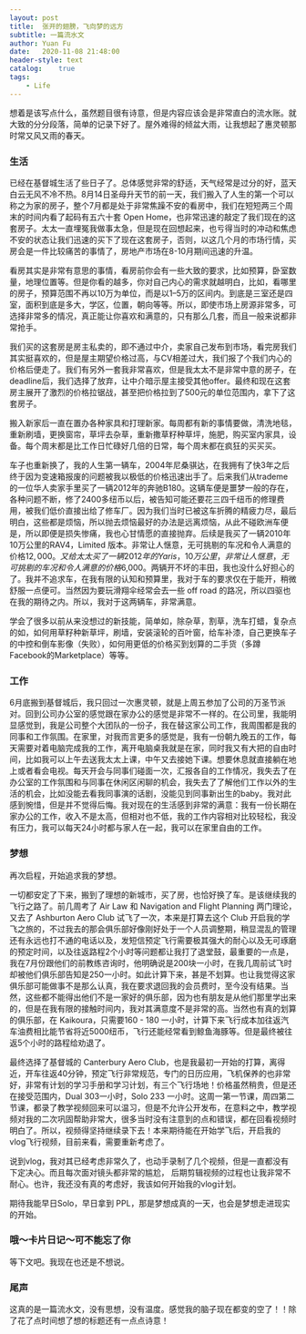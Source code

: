 ```yaml
---
layout: post
title:  张开的翅膀，飞向梦的远方
subtitle: 一篇流水文
author: Yuan Fu
date:   2020-11-08 21:48:00
header-style: text
catalog:    true
tags:
    - Life
---
```



想着是该写点什么，虽然题目很有诗意，但是内容应该会是非常直白的流水账。就大致的分分段落，简单的记录下好了。屋外难得的倾盆大雨，让我想起了惠灵顿那时常又风又雨的春天。

### 生活

已经在基督城生活了些日子了。总体感觉非常的舒适，天气经常是过分的好，蓝天白云无风不冷不热。8月14日圣母升天节的前一天，我们搬入了人生的第一个可以称之为家的房子，整个7月都是处于非常焦躁不安的看房中，我们在短短两三个周末的时间内看了起码有五六十套 Open Home，也非常迅速的敲定了我们现在的这套房子。太太一直埋冤我做事太急，但是现在回想起来，也亏得当时的冲动和焦虑不安的状态让我们迅速的买下了现在这套房子，否则，以这几个月的市场行情，买房会是一件比较痛苦的事情了，房地产市场在8-10月期间迅速的升温。

看房其实是非常有意思的事情，看房前你会有一些大致的要求，比如预算，卧室数量，地理位置等。但是你看的越多，你对自己内心的需求就越明白，比如，看哪里的房子，预算范围不再以10万为单位，而是以1–5万的区间内。到底是三室还是四室，面积到底是多大，学区，位置，朝向等等。所以，即使市场上房源非常多，可选择非常多的情况，真正能让你喜欢和满意的，只有那么几套，而且一般来说都非常抢手。

我们买的这套房是房主私卖的，即不通过中介，卖家自己发布到市场，看完房我们其实挺喜欢的，但是屋主期望价格过高，与CV相差过大，我们报了个我们内心的价格后便走了。我们有另外一套我非常喜欢，但是我太太不是非常中意的房子，在deadline后，我们选择了放弃，让中介暗示屋主接受其他offer。最终和现在这套房主展开了激烈的价格拉锯战，甚至把价格拉到了500元的单位范围内，拿下了这套房子。

搬入新家后一直在置办各种家具和打理新家。每周都有新的事情要做，清洗地毯，重新刷墙，更换窗帘，草坪去杂草，重新撒草籽种草坪，施肥，购买室内家具，设备。每个周末都是比工作日忙碌好几倍的日常，每个周末都在疯狂的买买买。

车子也重新换了，我的人生第一辆车，2004年尼桑骐达，在我拥有了快3年之后终于因为变速箱报废的问题被我以极低的价格迅速出手了。后来我们从trademe 的一位华人卖家手里买了一辆2012年的奔驰B180。这辆车便是噩梦一般的存在，各种问题不断，修了2400多纽币以后，被告知可能还要花三四千纽币的修理费用，被我们低价直接出给了修车厂。因为我们当时已被这车折腾的精疲力尽，最后明白，这些都是烦恼，所以抛去烦恼最好的办法是远离烦恼，从此不碰欧洲车便是，所以即便是损失惨痛，我也心甘情愿的直接抛弃。后续是我买了一辆2010年10万公里的RAV4，Limited 版本。非常让人惬意，无可挑剔的车况和令人满意的价格$12,000。又给太太买了一辆2012年的 Yaris，10万公里，非常让人惬意，无可挑剔的车况和令人满意的价格$6,000。两辆开不坏的丰田，我也没什么好担心的了。我并不追求车，在我有限的认知和预算里，我对于车的要求仅在于能开，稍微舒服一点便可。当然因为要玩滑翔伞经常会去一些 off road 的路况，所以四驱也在我的期待之内。所以，我对于这两辆车，非常满意。

学会了很多以前从来没想过的新技能，简单如，除杂草，割草，洗车打蜡，复杂点的如，如何用草籽种新草坪，刷墙，安装滚轮的百叶窗，给车补漆，自己更换车子的中控和倒车影像（失败），如何用更低的价格买到划算的二手货（多蹲Facebook的Marketplace）等等。

### 工作

6月底搬到基督城后，我只回过一次惠灵顿，就是上周五参加了公司的万圣节派对。回到公司办公室的感觉跟在家办公的感觉是非常不一样的。在公司里，我能明显感觉到，我是公司整个大团队的一份子，我在替这家公司工作，我周围都是我的同事和工作氛围。在家里，对我而言更多的感觉是，我有一份朝九晚五的工作，每天需要对着电脑完成我的工作，离开电脑桌我就是在家，同时我又有大把的自由时间，比如我可以上午去送我太太上课，中午又去接她下课。想要休息就直接躺在地上或者看会电视。每天开会与同事们碰面一次，汇报各自的工作情况，我失去了在办公室的工作氛围和与同事在休闲区闲聊的机会，我失去了了解他们工作以外的生活的机会，比如没能去看我同事演的话剧，没能见到同事新出生的baby。我对此感到惋惜，但是并不觉得后悔。我对现在的生活感到非常的满意：我有一份长期在家办公的工作，收入不是太高，但相对也不低，我的工作内容相对比较轻松，我没有压力，我可以每天24小时都与家人在一起，我可以在家里自由的工作。


### 梦想

再次启程，开始追求我的梦想。

一切都安定了下来，搬到了理想的新城市，买了房，也恰好换了车。是该继续我的飞行之路了。前几周考了 Air Law 和 Navigation and Flight Planning 两门理论，又去了 Ashburton Aero Club 试飞了一次，本来是打算去这个 Club 开启我的学飞之旅的，不过我去的那会俱乐部好像刚好处于一个人员调整期，稍显混乱的管理还有永远也打不通的电话以及，发短信预定飞行需要极其强大的耐心以及无可琢磨的预定时间，以及往返路程2个小时等问题都让我打了退堂鼓，最重要的一点是，我在7月份跟他们的前教练咨询时，他明确说是200块一小时，在我几周前试飞时却被他们俱乐部告知是250一小时。如此计算下来，甚是不划算。也让我觉得这家俱乐部可能做事不是那么认真，我在要求退回我的会员费时，至今没有结果。当然，这些都不能得出他们不是一家好的俱乐部，因为也有朋友是从他们那里学出来的，但是在我有限的接触时间内，我对其满意度不是非常的高。当然也有真的划算的俱乐部，在 Kaikoura，只需要160 - 180 一小时，计算下来飞行成本加往返汽车油费相比能节省将近5000纽币，飞行还能经常看到鲸鱼海豚等。但是最终被往返5个小时的路程给劝退了。

最终选择了基督城的 Canterbury Aero Club，也是我最初一开始的打算，离得近，开车往返40分钟，预定飞行非常规范，专门的日历应用，飞机保养的也非常好，非常有计划的学习手册和学习计划，有三个飞行场地！价格虽然稍贵，但是还在接受范围内，Dual 303一小时，Solo 233 一小时。这周一第一节课，周四第二节课，都录了教学视频回来可以温习，但是不允许公开发布，在意料之中，教学视频对我的二次巩固帮助非常大，很多当时没有注意到的点和错误，都在回看视频时明白了。所以，视频得坚持继续录下去！本来期待能在开始学飞后，开启我的vlog飞行视频，目前来看，需要重新考虑了。

说到vlog，我对其已经考虑非常久了，也动手录制了几个视频，但是一直都没有下定决心。而且每次面对镜头都非常的尴尬， 后期剪辑视频的过程也让我非常不耐心。也许，我还没有真的考虑好，我该如何开始我的vlog计划。

期待我能早日Solo，早日拿到 PPL，那是梦想成真的一天，也会是梦想走进现实的开始。


### 哦～卡片日记～可不能忘了你

等下文吧。我现在也还是不想说。

### 尾声

这真的是一篇流水文，没有思想，没有温度。感觉我的脑子现在都变的空了！！除了花了点时间想了想的标题还有一点点诗意！




